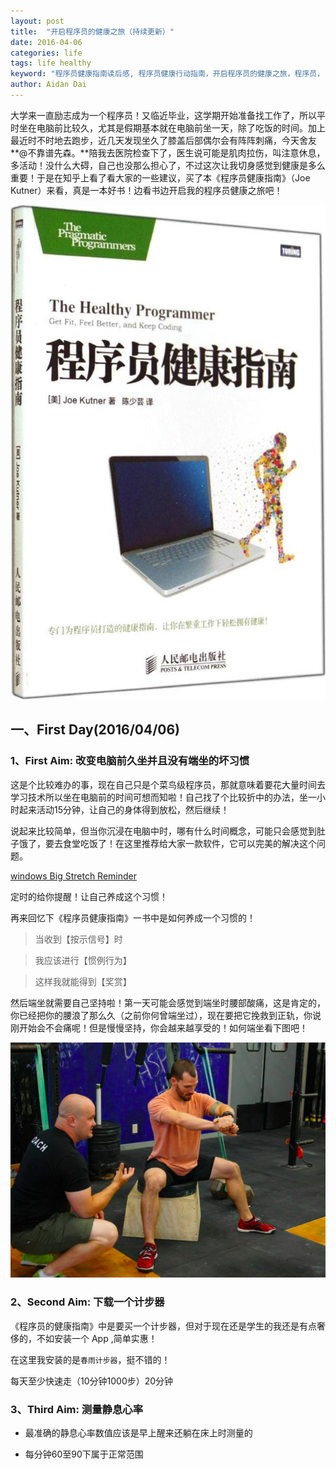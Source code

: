 ```yaml
---
layout: post
title:  "开启程序员的健康之旅（持续更新）"
date: 2016-04-06
categories: life
tags: life healthy
keyword: "程序员健康指南读后感, 程序员健康行动指南，开启程序员的健康之旅，程序员， 健康， 程序员保证健康，程序员保证健康刻不容缓，程序员如何保证自己的健康？"
author: Aidan Dai
---
```


大学来一直励志成为一个程序员！又临近毕业，这学期开始准备找工作了，所以平时坐在电脑前比较久，尤其是假期基本就在电脑前坐一天，除了吃饭的时间。加上最近时不时地去跑步，近几天发现坐久了膝盖后部偶尔会有阵阵刺痛，今天舍友**@不靠谱先森。**陪我去医院检查下了，医生说可能是肌肉拉伤，叫注意休息，多活动！没什么大碍，自己也没那么担心了，不过这次让我切身感觉到健康是多么重要！于是在知乎上看了看大家的一些建议，买了本《程序员健康指南》（Joe Kutner）来看，真是一本好书！边看书边开启我的程序员健康之旅吧！

![The Healthy Programmer](/asset/images/article/the-healthy-programmer.jpg)

## 一、First Day(2016/04/06)

### 1、First Aim: 改变电脑前久坐并且没有端坐的坏习惯

这是个比较难办的事，现在自己只是个菜鸟级程序员，那就意味着要花大量时间去学习技术所以坐在电脑前的时间可想而知啦！自己找了个比较折中的办法，坐一小时起来活动15分钟，让自己的身体得到放松，然后继续！

说起来比较简单，但当你沉浸在电脑中时，哪有什么时间概念，可能只会感觉到肚子饿了，要去食堂吃饭了！在这里推荐给大家一款软件，它可以完美的解决这个问题。

[windows Big Stretch Reminder](http://downloads.tomsguide.com/Big-Stretch,0301-28255.html)

定时的给你提醒！让自己养成这个习惯！

再来回忆下《程序员健康指南》一书中是如何养成一个习惯的！

>当收到【按示信号】时

>我应该进行【惯例行为】

>这样我就能得到【奖赏】

然后端坐就需要自己坚持啦！第一天可能会感觉到端坐时腰部酸痛，这是肯定的，你已经把你的腰浪了那么久（之前你何曾端坐过），现在要把它挽救到正轨，你说刚开始会不会痛呢！但是慢慢坚持，你会越来越享受的！如何端坐看下图吧！

![well-site](/asset/images/article/well-site.jpg)

### 2、Second Aim: 下载一个计步器

《程序员的健康指南》中是要买一个计步器，但对于现在还是学生的我还是有点奢侈的，不如安装一个 App ,简单实惠！

在这里我安装的是`春雨计步器`，挺不错的！

每天至少快速走（10分钟1000步）20分钟

### 3、Third Aim:  测量静息心率

- 最准确的静息心率数值应该是早上醒来还躺在床上时测量的

- 每分钟60至90下属于正常范围